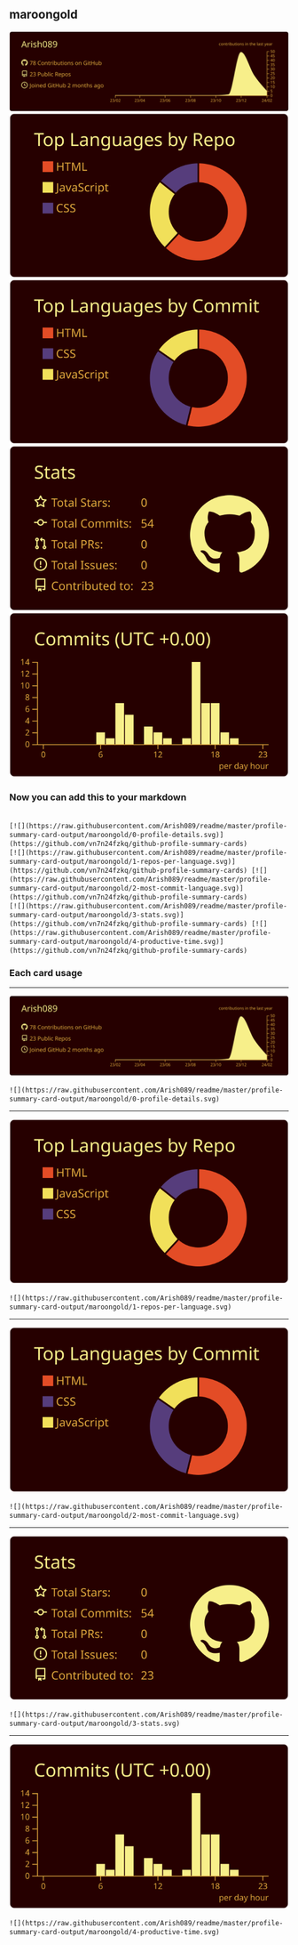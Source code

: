 ## maroongold

[![](./0-profile-details.svg)](https://github.com/vn7n24fzkq/github-profile-summary-cards)
[![](./1-repos-per-language.svg)](https://github.com/vn7n24fzkq/github-profile-summary-cards) [![](./2-most-commit-language.svg)](https://github.com/vn7n24fzkq/github-profile-summary-cards)
[![](./3-stats.svg)](https://github.com/vn7n24fzkq/github-profile-summary-cards) [![](./4-productive-time.svg)](https://github.com/vn7n24fzkq/github-profile-summary-cards)
### Now you can add this to your markdown
```

[![](https://raw.githubusercontent.com/Arish089/readme/master/profile-summary-card-output/maroongold/0-profile-details.svg)](https://github.com/vn7n24fzkq/github-profile-summary-cards)
[![](https://raw.githubusercontent.com/Arish089/readme/master/profile-summary-card-output/maroongold/1-repos-per-language.svg)](https://github.com/vn7n24fzkq/github-profile-summary-cards) [![](https://raw.githubusercontent.com/Arish089/readme/master/profile-summary-card-output/maroongold/2-most-commit-language.svg)](https://github.com/vn7n24fzkq/github-profile-summary-cards)
[![](https://raw.githubusercontent.com/Arish089/readme/master/profile-summary-card-output/maroongold/3-stats.svg)](https://github.com/vn7n24fzkq/github-profile-summary-cards) [![](https://raw.githubusercontent.com/Arish089/readme/master/profile-summary-card-output/maroongold/4-productive-time.svg)](https://github.com/vn7n24fzkq/github-profile-summary-cards)

```

### Each card usage
---

![](./0-profile-details.svg)

```
![](https://raw.githubusercontent.com/Arish089/readme/master/profile-summary-card-output/maroongold/0-profile-details.svg)
```

    

---

![](./1-repos-per-language.svg)

```
![](https://raw.githubusercontent.com/Arish089/readme/master/profile-summary-card-output/maroongold/1-repos-per-language.svg)
```

    

---

![](./2-most-commit-language.svg)

```
![](https://raw.githubusercontent.com/Arish089/readme/master/profile-summary-card-output/maroongold/2-most-commit-language.svg)
```

    

---

![](./3-stats.svg)

```
![](https://raw.githubusercontent.com/Arish089/readme/master/profile-summary-card-output/maroongold/3-stats.svg)
```

    

---

![](./4-productive-time.svg)

```
![](https://raw.githubusercontent.com/Arish089/readme/master/profile-summary-card-output/maroongold/4-productive-time.svg)
```

    
